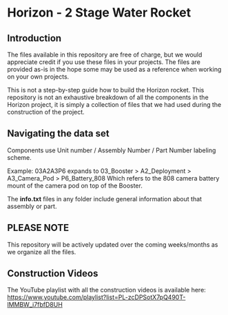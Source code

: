 # Horizon - 2 Stage Water Rocket
## Introduction
The files available in this repository are free of charge, but we would appreciate credit if you use these files in your projects. 
The files are provided as-is in the hope some may be used as a reference when working on your own projects. 

This is not a step-by-step guide how to build the Horizon rocket.
This repository is not an exhaustive breakdown of all the components in the Horizon project, it is simply a collection of files that we had used during the construction of the project.

## Navigating the data set
Components use Unit number / Assembly Number / Part Number labeling scheme.

Example: 03A2A3P6 expands to 03_Booster > A2_Deployment > A3_Camera_Pod > P6_Battery_808
Which refers to the 808 camera battery mount of the camera pod on top of the Booster. 

The **info.txt** files in any folder include general information about that assembly or part. 

## PLEASE NOTE
This repository will be actively updated over the coming weeks/months as we organize all the files.

## Construction Videos
The YouTube playlist with all the construction videos is available here:\
https://www.youtube.com/playlist?list=PL-zcDPSotX7pQ490T-lMMBW_i7fbfD8UH
